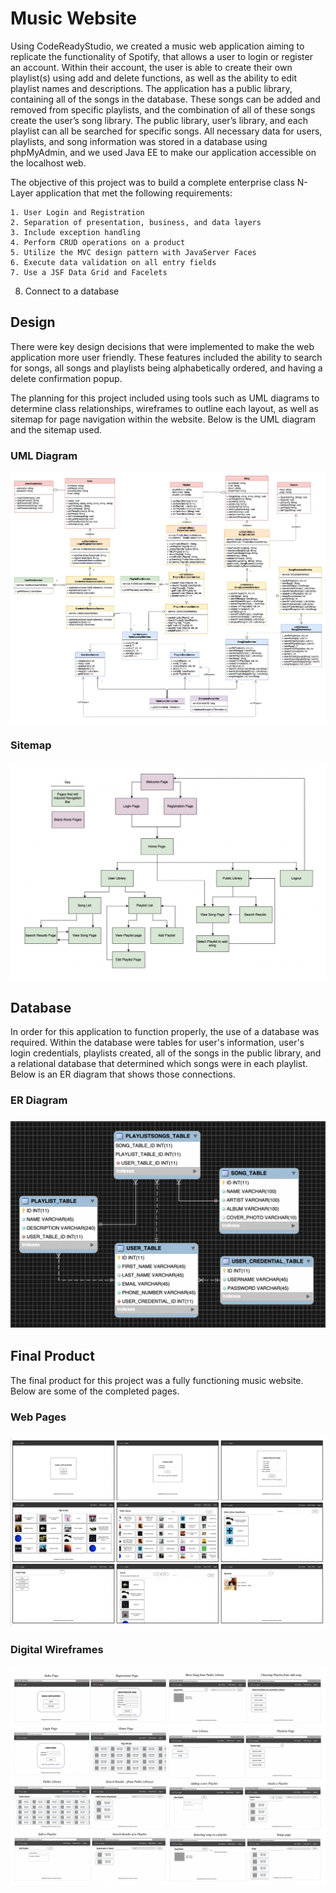 # Music Website

Using CodeReadyStudio, we created a music web application aiming to replicate the functionality of Spotify, that allows a user to login or register an account. Within their account, the user is able to create their own playlist(s) using add and delete functions, as well as the ability to edit playlist names and descriptions. The application has a public library, containing all of the songs in the database. These songs can be added and removed from specific playlists, and the combination of all of these songs create the user’s song library. The public library, user’s library, and each playlist can all be searched for specific songs. All necessary data for users, playlists, and song information was stored in a database using phpMyAdmin, and we used Java EE to make our application accessible on the localhost web.

The objective of this project was to  build a complete enterprise class N-Layer application that met the following requirements:

	1. User Login and Registration
	2. Separation of presentation, business, and data layers
	3. Include exception handling
	4. Perform CRUD operations on a product
	5. Utilize the MVC design pattern with JavaServer Faces
	6. Execute data validation on all entry fields
	7. Use a JSF Data Grid and Facelets
  8. Connect to a database


<h2>Design</h2>

There were key design decisions that were implemented to make the web application more user friendly. These features included the ability to search for songs, all songs and playlists being alphabetically ordered, and having a delete confirmation popup.

The planning for this project included using tools such as UML diagrams to determine class relationships, wireframes to outline each layout, as well as sitemap for page navigation within the website. Below is the UML diagram and the sitemap used.

<h3>UML Diagram</h3>
<p align="center">
	<img src="MusicApplicationPng/UML.png" alt="UML"/>
</p>
	
<h3>Sitemap<h3>
<p align="center">
	<img src="MusicApplicationPng/Sitemap.png" alt="Sitemap"/>
</p>

<h2>Database</h2>

In order for this application to function properly, the use of a database was required. Within the database were tables for user's information, user's login credentials, playlists created, all of the songs in the public library, and a relational database that determined which songs were in each playlist. Below is an ER diagram that shows those connections.

<h3>ER Diagram<h3>
<p align="center">
	<img src="MusicApplicationPng/ERdiagram.png" alt="ER Diagram"/>
</p>


<h2>Final Product</h2>

The final product for this project was a fully functioning music website. Below are some of the completed pages.

<h3>Web Pages<h3>
<p align="center">
	<img src="MusicApplicationPng/Pages.png" alt="Pages"/>
</p>

<h3>Digital Wireframes<h3>
<p align="center">
	<img src="MusicApplicationPng/Wireframes.png" alt="Digital Wireframes"/>
</p>
